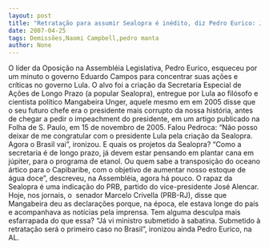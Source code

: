 ```yaml
---
layout: post
title: "Retratação para assumir Sealopra é inédito, diz Pedro Eurico: Já vi sabatina. Isso aí não"
date: 2007-04-25
tags: Demissões,Naomi Campbell,pedro manta
author: None
---
```

O líder da Oposição na Assembléia Legislativa, Pedro Eurico, esqueceu por um minuto o governo Eduardo Campos para concentrar suas ações e críticas no governo Lula.
O alvo foi a criação da Secretaria Especial de Ações de Longo Prazo (a popular Sealopra), entregue por Lula ao filósofo e cientista político Mangabeira Unger, aquele mesmo em em 2005 disse que o seu futuro chefe era o presidente mais corrupto da nossa história, antes de chegar a pedir o impeachment do presidente, em um artigo publicado na Folha de S. Paulo, em 15 de novembro de 2005. 
Falou Pedroca:
“Não posso deixar de me congratular com o presidente Lula pela criação da Sealopra. Agora o Brasil vai”, ironizou.
E quais os projetos da Sealopra?
“Como a secretaria é de longo prazo, já devem estar pensando em plantar cana em júpiter, para o programa de etanol. Ou quem sabe a transposição do oceano ártico para o Capibaribe, com o objetivo de aumentar nosso estoque de água doce”, descreveu, na Assembléia, agora há pouco.
O rapaz da Sealopra é uma indicação do PRB, partido do vice-presidente José Alencar. Hoje, nos jornais, o&nbsp; senador Marcelo Crivella (PRB-RJ), disse que Mangabeira deu as declarações porque, na época, ele estava longe do país e acompanhava as notícias pela imprensa. Tem alguma desculpa mais esfarrapada do que essa?
“Já vi ministro submetido à sabatina. Submetido à retratação será o primeiro caso no Brasil”, ironizou ainda Pedro Eurico, na AL. 